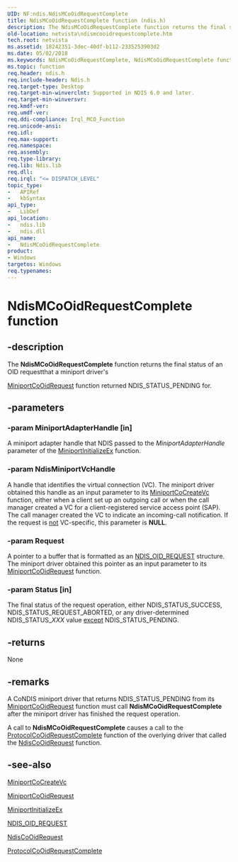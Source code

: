 ```yaml
---
UID: NF:ndis.NdisMCoOidRequestComplete
title: NdisMCoOidRequestComplete function (ndis.h)
description: The NdisMCoOidRequestComplete function returns the final status of an OID requestthat a miniport driver's MiniportCoOidRequest function returned NDIS_STATUS_PENDING for.
old-location: netvista\ndismcooidrequestcomplete.htm
tech.root: netvista
ms.assetid: 18242351-3dec-40df-b112-2335253903d2
ms.date: 05/02/2018
ms.keywords: NdisMCoOidRequestComplete, NdisMCoOidRequestComplete function [Network Drivers Starting with Windows Vista], condis_request_ref_516edd5f-ceae-4330-87b1-48a3a383e736.xml, ndis/NdisMCoOidRequestComplete, netvista.ndismcooidrequestcomplete
ms.topic: function
req.header: ndis.h
req.include-header: Ndis.h
req.target-type: Desktop
req.target-min-winverclnt: Supported in NDIS 6.0 and later.
req.target-min-winversvr: 
req.kmdf-ver: 
req.umdf-ver: 
req.ddi-compliance: Irql_MCO_Function
req.unicode-ansi: 
req.idl: 
req.max-support: 
req.namespace: 
req.assembly: 
req.type-library: 
req.lib: Ndis.lib
req.dll: 
req.irql: "<= DISPATCH_LEVEL"
topic_type:
-	APIRef
-	kbSyntax
api_type:
-	LibDef
api_location:
-	ndis.lib
-	ndis.dll
api_name:
-	NdisMCoOidRequestComplete
product:
- Windows
targetos: Windows
req.typenames: 
---
```


# NdisMCoOidRequestComplete function


## -description


The 
  <b>NdisMCoOidRequestComplete</b> function returns the final status of an OID requestthat a miniport driver's
  
  <a href="https://msdn.microsoft.com/903bcdc5-9d42-4067-a054-057edc95ccf7">MiniportCoOidRequest</a> function
  returned NDIS_STATUS_PENDING for.


## -parameters




### -param MiniportAdapterHandle [in]

A miniport adapter handle that NDIS passed to the 
     <i>MiniportAdapterHandle</i> parameter of the 
     <a href="https://msdn.microsoft.com/b146fa81-005b-4a6c-962d-4cb023ea790e">
     MiniportInitializeEx</a> function.


### -param NdisMiniportVcHandle

A handle that identifies the virtual connection (VC). The miniport driver obtained this handle as
     an input parameter to its 
     <a href="https://msdn.microsoft.com/99eaba29-ce17-4e79-878e-5fdf7411e56c">MiniportCoCreateVc</a> function, either
     when a client set up an outgoing call or when the call manager created a VC for a client-registered
     service access point (SAP). The call manager created the VC to indicate an incoming-call notification.
     If the request is 
     <u>not</u> VC-specific, this parameter is <b>NULL</b>.

### -param Request

A pointer to a buffer that is formatted as an 
     <a href="https://msdn.microsoft.com/library/windows/hardware/ff566710">NDIS_OID_REQUEST</a> structure. The miniport
     driver obtained this pointer as an input parameter to its 
     <a href="https://msdn.microsoft.com/903bcdc5-9d42-4067-a054-057edc95ccf7">
     MiniportCoOidRequest</a> function.


### -param Status [in]

The final status of the request operation, either NDIS_STATUS_SUCCESS,
     NDIS_STATUS_REQUEST_ABORTED, or any driver-determined NDIS_STATUS_<i>XXX</i> value 
     <u>except</u> NDIS_STATUS_PENDING.


## -returns



None




## -remarks



A CoNDIS miniport driver that returns NDIS_STATUS_PENDING from its 
    <a href="https://msdn.microsoft.com/903bcdc5-9d42-4067-a054-057edc95ccf7">MiniportCoOidRequest</a> function must
    call 
    <b>NdisMCoOidRequestComplete</b> after the miniport driver has finished the request operation.

A call to 
    <b>NdisMCoOidRequestComplete</b> causes a call to the 
    <a href="https://msdn.microsoft.com/16883c64-3cc6-4f50-8be7-7c58c422a717">
    ProtocolCoOidRequestComplete</a> function of the overlying driver that called the 
    <a href="https://msdn.microsoft.com/library/windows/hardware/ff561711">NdisCoOidRequest</a> function.




## -see-also




<a href="https://msdn.microsoft.com/99eaba29-ce17-4e79-878e-5fdf7411e56c">MiniportCoCreateVc</a>



<a href="https://msdn.microsoft.com/903bcdc5-9d42-4067-a054-057edc95ccf7">MiniportCoOidRequest</a>



<a href="https://msdn.microsoft.com/b146fa81-005b-4a6c-962d-4cb023ea790e">MiniportInitializeEx</a>



<a href="https://msdn.microsoft.com/library/windows/hardware/ff566710">NDIS_OID_REQUEST</a>



<a href="https://msdn.microsoft.com/library/windows/hardware/ff561711">NdisCoOidRequest</a>



<a href="https://msdn.microsoft.com/16883c64-3cc6-4f50-8be7-7c58c422a717">
   ProtocolCoOidRequestComplete</a>
 

 

